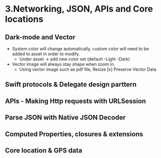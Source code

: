 # 3.Networking, JSON, APIs and Core locations

## Dark-mode and Vector 
- System color will change automatically, custom color will need to be added to asset in order to modify. 
  - Under asset -> add new color set (default -Light -Dark)
- Vector image will always stay shape when zoom in. 
  - Using vector image such as pdf file, Resize [x] Preserve Vector Data
  
## Swift protocols & Delegate design parttern

## APIs - Making Http requests with URLSession

## Parse JSON with Native JSON Decoder

## Computed Properties, closures & extensions

## Core location & GPS data
